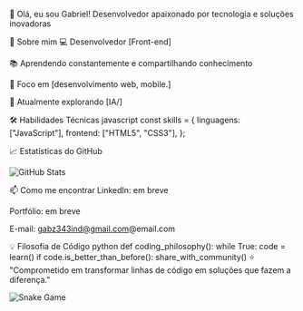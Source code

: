 👋 Olá, eu sou Gabriel!
Desenvolvedor apaixonado por tecnologia e soluções inovadoras

🚀 Sobre mim
💻 Desenvolvedor [Front-end]

📚 Aprendendo constantemente e compartilhando conhecimento

🎯 Foco em [desenvolvimento web, mobile.]

🌱 Atualmente explorando [IA/]

🛠 Habilidades Técnicas
javascript
const skills = {
  linguagens: ["JavaScript"],
  frontend: ["HTML5", "CSS3"],
};

📈 Estatísticas do GitHub


![GitHub Stats](https://github-readme-stats.vercel.app/api?username=Gabrobot5&show_icons=true&theme=tokyonight)

📫 Como me encontrar
LinkedIn: em breve

Portfólio: em breve

E-mail: gabz343ind@gmail.com@email.com

💡 Filosofia de Código
python
def coding_philosophy():
    while True:
        code = learn()
        if code.is_better_than_before():
            share_with_community()
⭐ "Comprometido em transformar linhas de código em soluções que fazem a diferença."

![Snake Game](https://github.com/Gabrobot5/Gabrobot5/blob/output/snake-game.gif)
<!--
## 🎮 Jogo da Velha (Clique nos números!)
| [1️](https://github.com/Gabrobot5?tab=repositories) | [2️](https://github.com/Gabrobot5) | [3️](https://github.com) |
|---|---|---|
| [4️](#) | [5️](#) | [6️](#) |
| [7️](#) | [8️](#) | [9️](#) |

<!--
**Gabrobot5/Gabrobot5** is a ✨ _special_ ✨ repository because its `README.md` (this file) appears on your GitHub profile.

Here are some ideas to get you started:

- 🔭 I’m currently working on ...
- 🌱 I’m currently learning ...
- 👯 I’m looking to collaborate on ...
- 🤔 I’m looking for help with ...
- 💬 Ask me about ...
- 📫 How to reach me: ...
- 😄 Pronouns: ...
- ⚡ Fun fact: ...
-->
